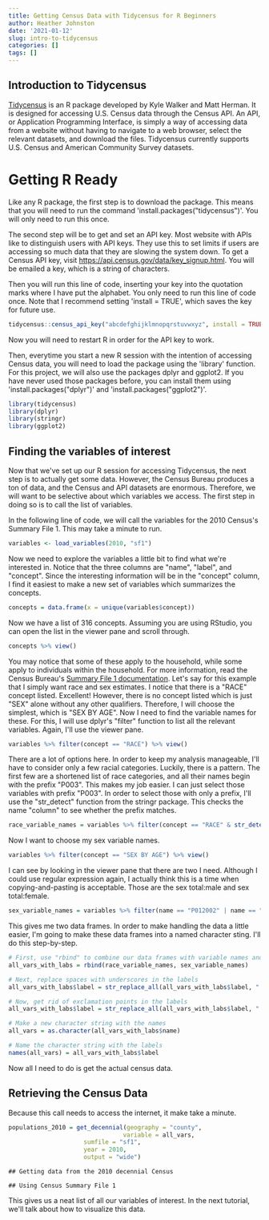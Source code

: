 ```yaml
---
title: Getting Census Data with Tidycensus for R Beginners
author: Heather Johnston
date: '2021-01-12'
slug: intro-to-tidycensus
categories: []
tags: []
---
```


## Introduction to Tidycensus

[Tidycensus](https://walker-data.com/tidycensus/index.html) is an R package developed by Kyle Walker and Matt Herman. It is designed for accessing U.S. Census data through the Census API. An API, or Application Programming Interface, is simply a way of accessing data from a website without having to navigate to a web browser, select the relevant datasets, and download the files. Tidycensus currently supports U.S. Census and American Community Survey datasets.

# Getting R Ready

Like any R package, the first step is to download the package. This means that you will need to run the command 'install.packages("tidycensus")'. You will only need to run this once.

The second step will be to get and set an API key. Most website with APIs like to distinguish users with API keys. They use this to set limits if users are accessing so much data that they are slowing the system down. To get a Census API key, visit https://api.census.gov/data/key_signup.html. You will be emailed a key, which is a string of characters.

Then you will run this line of code, inserting your key into the quotation marks where I have put the alphabet. You only need to run this line of code once. Note that I recommend setting 'install = TRUE', which saves the key for future use.


```r
tidycensus::census_api_key("abcdefghijklmnopqrstuvwxyz", install = TRUE)
```

Now you will need to restart R in order for the API key to work.

Then, everytime you start a new R session with the intention of accessing Census data, you will need to load the package using the 'library' function. For this project, we will also use the packages dplyr and ggplot2. If you have never used those packages before, you can install them using 'install.packages("dplyr")' and 'install.packages("ggplot2")'.


```r
library(tidycensus)
library(dplyr)
library(stringr)
library(ggplot2)
```


## Finding the variables of interest

Now that we've set up our R session for accessing Tidycensus, the next step is to actually get some data. However, the Census Bureau produces a ton of data, and the Census and API datasets are enormous. Therefore, we will want to be selective about which variables we access. The first step in doing so is to call the list of variables.

In the following line of code, we will call the variables for the 2010 Census's Summary File 1. This may take a minute to run.


```r
variables <- load_variables(2010, "sf1")
```

Now we need to explore the variables a little bit to find what we're interested in. Notice that the three columns are "name", "label", and "concept". Since the interesting information will be in the "concept" column, I find it easiest to make a new set of variables which summarizes the concepts.


```r
concepts = data.frame(x = unique(variables$concept))
```

Now we have a list of 316 concepts. Assuming you are using RStudio, you can open the list in the viewer pane and scroll through.


```r
concepts %>% view()
```

You may notice that some of these apply to the household, while some apply to individuals within the household. For more information, read the Census Bureau's [Summary File 1 documentation](https://www.census.gov/prod/cen2010/doc/sf1.pdf). Let's say for this example that I simply want race and sex estimates. I notice that there is a "RACE" concept listed. Excellent! However, there is no concept listed which is just "SEX" alone without any other qualifiers. Therefore, I will choose the simplest, which is "SEX BY AGE". Now I need to find the variable names for these. For this, I will use dplyr's "filter" function to list all the relevant variables. Again, I'll use the viewer pane.


```r
variables %>% filter(concept == "RACE") %>% view()
```

There are a lot of options here. In order to keep my analysis manageable, I'll have to consider only a few racial categories. Luckily, there is a pattern. The first few are a shortened list of race categories, and all their names begin with the prefix "P003". This makes my job easier. I can just select those variables with prefix "P003". In order to select those with only a prefix, I'll use the "str_detect" function from the stringr package. This checks the name "column" to see whether the prefix matches.


```r
race_variable_names = variables %>% filter(concept == "RACE" & str_detect(name, "^P003")) %>% select(-concept)
```

Now I want to choose my sex variable names.


```r
variables %>% filter(concept == "SEX BY AGE") %>% view()
```

I can see by looking in the viewer pane that there are two I need. Although I could use regular expression again, I actually think this is a time when copying-and-pasting is acceptable. Those are the sex total:male and sex total:female.


```r
sex_variable_names = variables %>% filter(name == "P012002" | name == "P012026") %>% select(-concept)
```

This gives me two data frames. In order to make handling the data a little easier, I'm going to make these data frames into a named character sting. I'll do this step-by-step.


```r
# First, use "rbind" to combine our data frames with variable names and labels
all_vars_with_labs = rbind(race_variable_names, sex_variable_names)

# Next, replace spaces with underscores in the labels
all_vars_with_labs$label = str_replace_all(all_vars_with_labs$label, " ", "_")

# Now, get rid of exclamation points in the labels
all_vars_with_labs$label = str_replace_all(all_vars_with_labs$label, "!", "")

# Make a new character string with the names
all_vars = as.character(all_vars_with_labs$name)

# Name the character string with the labels
names(all_vars) = all_vars_with_labs$label
```


Now all I need to do is get the actual census data.

## Retrieving the Census Data

Because this call needs to access the internet, it make take a minute.


```r
populations_2010 = get_decennial(geography = "county",
                                variable = all_vars,
                     sumfile = "sf1",
                     year = 2010,
                     output = "wide")
```

```
## Getting data from the 2010 decennial Census
```

```
## Using Census Summary File 1
```
This gives us a neat list of all our variables of interest. In the next tutorial, we'll talk about how to visualize this data.
